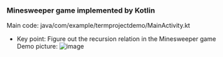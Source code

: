 ### Minesweeper game implemented by Kotlin
Main code: java/com/example/termprojectdemo/MainActivity.kt
- Key point: Figure out the recursion relation in the Minesweeper game
Demo picture: ![image](https://user-images.githubusercontent.com/76675338/120271540-1a9da780-c2de-11eb-9d2f-8d411c08ea61.png)
